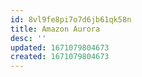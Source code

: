 ```yaml
---
id: 8vl9fe8pi7o7d6jb61qk58n
title: Amazon Aurora
desc: ''
updated: 1671079804673
created: 1671079804673
---
```

